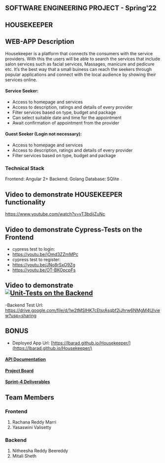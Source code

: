 ## SOFTWARE ENGINEERING PROJECT - Spring'22

<h2>HOUSEKEEPER</h2>

## WEB-APP Description

Housekeeper is a platform that connects the consumers with the service providers. With this the users will be able to search the services that include salon services such as facial services, Massages, manicure and pedicure etc. It’s the best way that a small buiness can reach the seekers through popular applications and connect with the local audience by showing their services online. 

#### Service Seeker: 
- Access to homepage and services
- Access to description, ratings and details of every provider
- Filter services based on type, budget and package
- Can select suitable date and time for the appointment
- Await confirmation of appointment from the provider

#### Guest Seeker (Login not necessary):
- Access to homepage and services
- Access to description, ratings and details of every provider
- Filter services based on type, budget and package
 

### Technical Stack
Frontend: Angular 2+
Backend: Golang
Database: SQlite

## Video to demonstrate HOUSEKEEPER functionality
https://www.youtube.com/watch?v=vT3bdijZuNc

## Video to demonstrate Cypress-Tests on the Frontend
- cypress test to login:
- https://youtu.be/jOmd3ZZmMPc
- cypress test to register:
- https://youtu.be/JNo8rSxO9Zg
- https://youtu.be/OT-BKOpcpFs

## Video to demonstrate [![Unit-Tests on the Backend](https://img.youtube.com/vi/1mwtkdjyOXI/0.jpg)](https://www.youtube.com/watch?v=1mwtkdjyOXI)

-Backend Test Url: https://drive.google.com/file/d/1w2tMSIHK7cEtsrAsqbf2iJhrw6NMgM4U/view?usp=sharing

## BONUS
- Deployed App Url: [https://lbarad.github.io/Housekeeper/](https://lbarad.github.io/Housekeeper/)

#### [API Documentation](https://github.com/mitali3112/Housekeeper/blob/main/API_Documentation.md)

#### [Project Board](https://github.com/mitali3112/Housekeeper/projects)

#### [Sprint-4 Deliverables](https://github.com/mitali3112/Housekeeper/blob/main/Sprint4.md)

## Team Members
### Frontend
1. Rachana Reddy Marri
2. Yasaswini Valisetty
### Backend
1. Nitheesha Reddy Beereddy
2. Mitali Sheth

